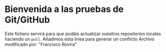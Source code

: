 # Bienvenida a las pruebas de Git/GitHub

Este fichero servirá para que podáis actualizar vuestros repositorios locales haciendo un `pull`.
Añadimos esta linea para generar un conflicto
Archivo modificado por: "Francisco Rovira"